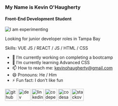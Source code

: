 ### My Name is Kevin O'Haugherty
#### Front-End Development Student
![I am experimenting](https://blackbeardcoding.com/images/GitHubBanner01.jpg)


Looking for junior developer roles in Tampa Bay

Skills: VUE JS / REACT / JS / HTML / CSS

- 🔭 I’m currently working on completing a bootcamp 
- 🌱 I’m currently learning Advanced CSS 
- 📫 How to reach me: kevinohaugherty@gmail.com 
- 😄 Pronouns: He / Him 
- ⚡ Fun fact: I don't like fun 


[<img src='https://cdn.jsdelivr.net/npm/simple-icons@3.0.1/icons/github.svg' alt='github' height='40'>](https://github.com/https://gist.github.com/HerrGeist213)  [<img src='https://cdn.jsdelivr.net/npm/simple-icons@3.0.1/icons/dev-dot-to.svg' alt='dev' height='40'>](https://dev.to/herrgeist213)  [<img src='https://cdn.jsdelivr.net/npm/simple-icons@3.0.1/icons/linkedin.svg' alt='linkedin' height='40'>](https://www.linkedin.com/in/https://www.linkedin.com/in/kevinohaugherty1978//)  [<img src='https://cdn.jsdelivr.net/npm/simple-icons@3.0.1/icons/codepen.svg' alt='codepen' height='40'>](https://codepen.io/https://codepen.io/HerrGeist213)  [<img src='https://cdn.jsdelivr.net/npm/simple-icons@3.0.1/icons/codesandbox.svg' alt='codesandbox' height='40'>](https://codesandbox.io/u/https://codesandbox.io/u/HerrGeist213)  [<img src='https://cdn.jsdelivr.net/npm/simple-icons@3.0.1/icons/stackoverflow.svg' alt='stackoverflow' height='40'>](https://stackoverflow.com/users/https://stackoverflow.com/users/21450849/herrgeist213)  

